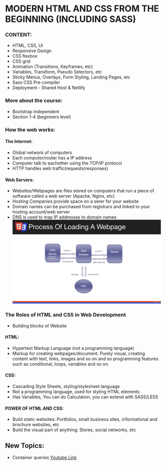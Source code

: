 # MODERN HTML AND CSS FROM THE BEGINNING (INCLUDING SASS)

### CONTENT:

- HTML, CSS, UI
- Responsive Design
- CSS flexbox
- CSS grid
- Animation (Transitions, Keyframes, etc)
- Variables, Transform, Pseudo Selectors, etc
- Sticky Menus, Overlays, Form Styling, Landing Pages, etc
- Sass CSS Pre-compiler
- Deployment - Shared Host & Netlify

### More about the course:

- Bootstrap independent
- Section 1-4 (beginners level)

### How the web works:

#### The Internet:

- Global network of computers
- Each computer/router has a IP address
- Computer talk to eachother using the TCP/IP protocol
- HTTP handles web traffic(requests/responses)

#### Web Servers:

- Websites/Webpages are files stored on computers that run a piece of software called a web server (Apache, Nginx, etc)
- Hosting Companies provide space on a serer for your website
- Domain names can be purchased from registrars and linked to your hosting account/web server
- DNS is used to map IP addresses to domain names
  ![loading a webpage](loadingawebpage.png)

### The Roles of HTML and CSS in Web Development

- Building blocks of Website

#### HTML:

- Hypertext Markup Language (not a programming language)
- Markup for creating webpages/document. Purely visual, creating content with text, links, images and so on and so programming features such as conditional, loops, variables and so on.

#### CSS:

- Cascading Style Sheets, styling/stylesheet language
- Not a programming language, used for styling HTML elements
- Has Variables, You can do Calculation, you can extend with SASS/LESS

#### POWER OF HTML AND CSS:

- Build static websites: Portfolios, small business sites, informational and brochure websites, etc
- Build the visual part of anything: Stores, social networks, etc

## New Topics:
- Container queries [Youtube Link](https://www.youtube.com/watch?v=jUQ2-C5ZNRc)